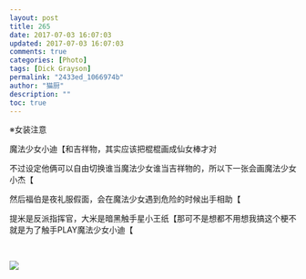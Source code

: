 ```yaml
---
layout: post
title: 265
date: 2017-07-03 16:07:03
updated: 2017-07-03 16:07:03
comments: true
categories: [Photo]
tags: [Dick Grayson]
permalink: "2433ed_1066974b"
author: "猫厨"
description: ""
toc: true
---
```


<p>※女装注意</p> 
<p>魔法少女小迪【和吉祥物，其实应该把棍棍画成仙女棒才对</p> 
<p>不过设定他俩可以自由切换谁当魔法少女谁当吉祥物的，所以下一张会画魔法少女小杰【</p> 
<p>然后福伯是夜礼服假面，会在魔法少女遇到危险的时候出手相助【</p> 
<p>提米是反派指挥官，大米是暗黑触手星小王纸【那可不是想都不用想我搞这个梗不就是为了触手PLAY魔法少女小迪【</p> 
<p><br /></p>

![](https://nos.netease.com/imglf0/img/cVZNdzJtQk9JV2RXV05wUXp2VkpxZ2lad2llcy9tOFhlNzRlUmprUWNDcUk3Wmk4TXVpRy9BPT0.jpg)